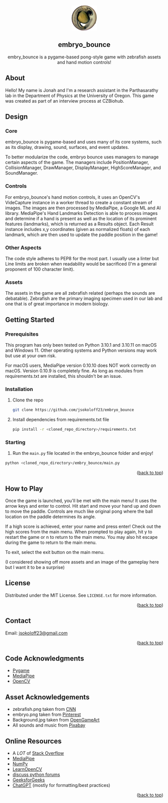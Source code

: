 <!--
MIT License

Copyright (c) 2021 Othneil Drew

Permission is hereby granted, free of charge, to any person obtaining a copy
of this software and associated documentation files (the "Software"), to deal
in the Software without restriction, including without limitation the rights
to use, copy, modify, merge, publish, distribute, sublicense, and/or sell
copies of the Software, and to permit persons to whom the Software is
furnished to do so, subject to the following conditions:

The above copyright notice and this permission notice shall be included in all
copies or substantial portions of the Software.

THE SOFTWARE IS PROVIDED "AS IS", WITHOUT WARRANTY OF ANY KIND, EXPRESS OR
IMPLIED, INCLUDING BUT NOT LIMITED TO THE WARRANTIES OF MERCHANTABILITY,
FITNESS FOR A PARTICULAR PURPOSE AND NONINFRINGEMENT. IN NO EVENT SHALL THE
AUTHORS OR COPYRIGHT HOLDERS BE LIABLE FOR ANY CLAIM, DAMAGES OR OTHER
LIABILITY, WHETHER IN AN ACTION OF CONTRACT, TORT OR OTHERWISE, ARISING FROM,
OUT OF OR IN CONNECTION WITH THE SOFTWARE OR THE USE OR OTHER DEALINGS IN THE
SOFTWARE.

-->

<!-- PROJECT LOGO -->
<br />
<div align="center">
  <a href="https://github.com/rplab/LS_Pycro_App">
    <img src="https://raw.githubusercontent.com/jsokoloff23/embryo_bounce/main/embryo.PNG" alt="Logo" width="80" height="80">
  </a>

## embryo_bounce

  <p align="center">
    embry_bounce is a pygame-based pong-style game with zebrafish assets and hand motion controls! 
  </p>
</div>

## About
<p align="left">
    Hello! My name is Jonah and I'm a research assistant in the Parthasarathy lab in the Department 
    of Physics at the University of Oregon. This game was created as part of an interview process at CZBiohub.
  </p>

## Design

### Core
<p align="left">
    embryo_bounce is pygame-based and uses many of its core systems, such as its display, drawing, sound,
    surfaces, and event updates.
  </p>

  <p align="left">
    To better modularize the code, embryo bounce uses managers to manage certain aspects of the game.
    The managers include PositionManager, CollisionManager, DrawManager, DisplayManager, HighScoreManager,
    and SoundManager.
  </p>

### Controls
  <p align="left">
    For embryo_bounce's hand motion controls, it uses an OpenCV's VideCapture instance in a worker thread to create
    a constant stream of images. The images are then processed by MediaPipe, a Google ML and AI library. 
    MediaPipe's Hand Landmarks Detection is able to process images and determine if a hand is present as 
    well as the location of its prominent features (landmarks), which is returned as a Results object. 
    Each Result instance includes x,y coordinates (given as normalized floats) of each landmark, which 
    are then used to update the paddle position in the game!
  </p>

### Other Aspects
 <p align="left">
    The code style adheres to PEP8 for the most part. I usually use a linter but Line limits are broken when readability would be
    sacrificed (I'm a general proponent of 100 character limit). 
  </p>

### Assets
 <p align="left">
    The assets in the game are all zebrafish related (perhaps the sounds are debatable). Zebrafish are
    the primary imaging specimen used in our lab and one that is of great importance in modern biology.
 </p>


<!-- GETTING STARTED -->
## Getting Started

### Prerequisites

This program has only been tested on Python 3.10.1 and 3.10.11 on macOS and Windows 11. 
Other operating systems and Python versions may work but use at your own risk.

For macOS users, MediaPipe version 0.10.10 does NOT work correctly on macOS. Version 0.10.9 is 
completely fine. As long as modules from requirements.txt are installed, this shouldn't be an issue.

### Installation

1. Clone the repo
   ```sh
   git clone https://github.com/jsokoloff23/embryo_bounce
   ```
2. Install dependencies from requirements.txt file
   ```sh
   pip install -r <cloned_repo_directory>/requirements.txt
   ```

### Starting

1. Run the `main.py` file located in the embryo_bounce folder and enjoy!
 ```sh
 python <cloned_repo_directory>/embry_bounce/main.py
 ```

<p align="right">(<a href="#readme-top">back to top</a>)</p>


## How to Play
<p align="left">
  Once the game is launched, you'll be met with the main menu! It uses the arrow keys
  and enter to control. Hit start and move your hand up and down to move the paddle.
  Controls are much like original pong where the ball location on the paddle determines
  its angle.
</p>

<p align="left">
  If a high score is achieved, enter your name and press enter! Check out the high scores
  from the main menu. When prompted to play again, hit y to restart the game or n to return
  to the main menu. You may also hit escape during the game to return to the main menu.
</p>

<p align="left">
  To exit, select the exit button on the main menu.
</p>

<p align="left">
  (I considered showing off more assets and an image of the gameplay here but I want it
  to be a surprise)
</p>

<!-- LICENSE -->
## License

Distributed under the MIT License. See `LICENSE.txt` for more information.

<p align="right">(<a href="#readme-top">back to top</a>)</p>

<!-- CONTACT -->
## Contact

Email: jsokoloff23@gmail.com

<p align="right">(<a href="#readme-top">back to top</a>)</p>


<!-- ACKNOWLEDGMENTS -->
## Code Acknowledgments
* [Pygame](https://github.com/pygame/)
* [MediaPipe](https://github.com/google/mediapipe)
* [OpenCV](https://github.com/opencv/opencv)

## Asset Acknowledgements
* zebrafish.png taken from [CNN](https://www.cnn.com/2021/02/04/americas/zebrafish-fins-limbs-scn/index.html)
* embryo.png taken from [Pinterest](https://www.pinterest.com/pin/405183297731630365/)
* Background.jpg taken from [OpenGameArt](https://lpc.opengameart.org/content/underwater-background-0)
* All sounds and music from [Pixabay](https://pixabay.com/)


<!-- ONLINE RESOURCES -->
## Online Resources
* A _LOT_ of [Stack Overflow](https://stackoverflow.com/)
* [MediaPipe](https://developers.google.com/mediapipe/solutions/vision/hand_landmarker)
* [NumPy](https://numpy.org/)
* [LearnOpenCV](https://learnopencv.com/)
* [discuss python forums](https://discuss.python.org/)
* [GeeksforGeeks](https://www.geeksforgeeks.org/)
* [ChatGPT](https://chat.openai.com/) (mostly for formatting/best practices)

<p align="right">(<a href="#readme-top">back to top</a>)</p>
